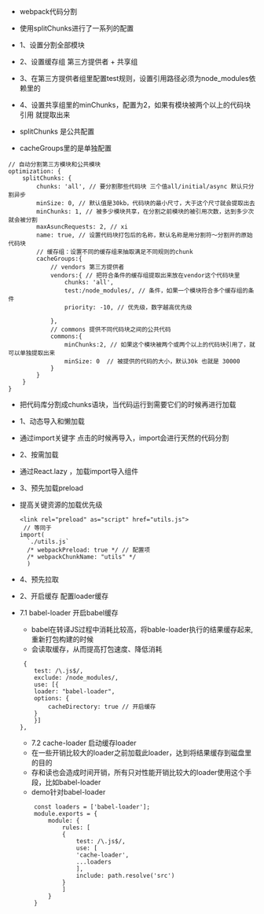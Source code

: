 * webpack代码分割

* 使用splitChunks进行了一系列的配置
* 1、设置分割全部模块
* 2、设置缓存组 第三方提供者 + 共享组
* 3、在第三方提供者组里配置test规则，设置引用路径必须为node_modules依赖里的
* 4、设置共享组里的minChunks，配置为2，如果有模块被两个以上的代码块引用 就提取出来





* splitChunks 是公共配置
* cacheGroups里的是单独配置
```
// 自动分割第三方模块和公共模块
optimization: {
    splitChunks: {
        chunks: 'all', // 要分割那些代码块 三个值all/initial/async 默认只分割异步
        minSize: 0, // 默认值是30kb，代码块的最小尺寸，大于这个尺寸就会提取出去
        minChunks: 1, // 被多少模块共享，在分割之前模块的被引用次数，达到多少次就会被分割
        maxAsuncRequests: 2, // xi
        name: true, // 设置代码块打包后的名称，默认名称是用分割符～分割开的原始代码块
        // 缓存组：设置不同的缓存组来抽取满足不同规则的chunk
        cacheGroups:{
            // vendors 第三方提供者
            vendors:{ // 把符合条件的缓存组提取出来放在vendor这个代码块里
                chunks: 'all',
                test:/node_modules/, // 条件，如果一个模块符合多个缓存组的条件
                priority: -10, // 优先级，数字越高优先级

            },
            // commons 提供不同代码块之间的公共代码
            commons:{
                minChunks:2, // 如果这个模块被两个或两个以上的代码块引用了，就可以单独提取出来
                minSize: 0  // 被提供的代码的大小，默认30k 也就是 30000
            }
        }
    }
}
```




* 把代码库分割成chunks语块，当代码运行到需要它们的时候再进行加载
* 1、动态导入和懒加载
* 通过import关键字 点击的时候再导入，import会进行天然的代码分割
* 2、按需加载
* 通过React.lazy ，加载import导入组件
* 3、预先加载preload
* 提高关键资源的加载优先级
  ```
  <link rel="preload" as="script" href="utils.js">
   // 等同于
  import(
    `./utils.js`
    /* webpackPreload: true */ // 配置项
    /* webpackChunkName: "utils" */
    )
  ```
* 4、预先拉取





* 2、开启缓存 配置loader缓存
  
* 7.1 babel-loader 开启babel缓存
  * babel在转译JS过程中消耗比较高，将bable-loader执行的结果缓存起来,重新打包构建的时候
  * 会读取缓存，从而提高打包速度、降低消耗
  ```
   {
      test: /\.js$/,
      exclude: /node_modules/,
      use: [{
      loader: "babel-loader",
      options: {
          cacheDirectory: true // 开启缓存
      }
      }]
  },
  ```
  * 7.2 cache-loader 启动缓存loader
  * 在一些开销比较大的loader之前加载此loader，达到将结果缓存到磁盘里的目的
  * 存和读也会造成时间开销，所有只对性能开销比较大的loader使用这个手段，比如babel-loader
  * demo针对babel-loader
  ```
      const loaders = ['babel-loader'];
      module.exports = {
          module: {
              rules: [
              {
                  test: /\.js$/,
                  use: [
                  'cache-loader',
                  ...loaders
                  ],
                  include: path.resolve('src')
              }
              ]
          }
      }
  ```